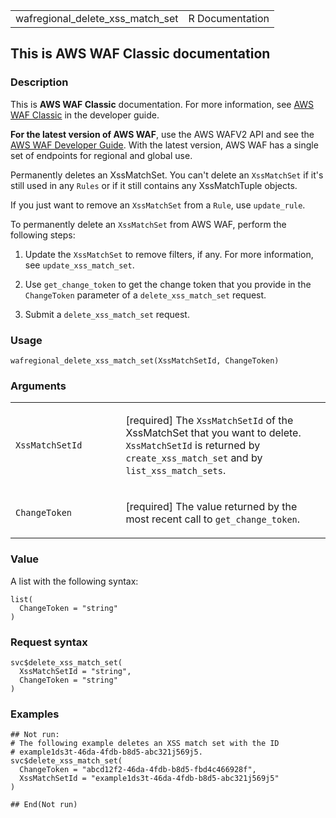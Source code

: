 <table style="width: 100%;">
<tbody>
<tr class="odd">
<td>wafregional_delete_xss_match_set</td>
<td style="text-align: right;">R Documentation</td>
</tr>
</tbody>
</table>

## This is AWS WAF Classic documentation

### Description

This is **AWS WAF Classic** documentation. For more information, see
[AWS WAF
Classic](https://docs.aws.amazon.com/waf/latest/developerguide/classic-waf-chapter.html)
in the developer guide.

**For the latest version of AWS WAF**, use the AWS WAFV2 API and see the
[AWS WAF Developer
Guide](https://docs.aws.amazon.com/waf/latest/developerguide/waf-chapter.html).
With the latest version, AWS WAF has a single set of endpoints for
regional and global use.

Permanently deletes an XssMatchSet. You can't delete an `XssMatchSet` if
it's still used in any `Rules` or if it still contains any XssMatchTuple
objects.

If you just want to remove an `XssMatchSet` from a `Rule`, use
`update_rule`.

To permanently delete an `XssMatchSet` from AWS WAF, perform the
following steps:

1.  Update the `XssMatchSet` to remove filters, if any. For more
    information, see `update_xss_match_set`.

2.  Use `get_change_token` to get the change token that you provide in
    the `ChangeToken` parameter of a `delete_xss_match_set` request.

3.  Submit a `delete_xss_match_set` request.

### Usage

    wafregional_delete_xss_match_set(XssMatchSetId, ChangeToken)

### Arguments

<table>
<colgroup>
<col style="width: 35%" />
<col style="width: 65%" />
</colgroup>
<tbody>
<tr class="odd">
<td><code
id="wafregional_delete_xss_match_set_:_XssMatchSetId">XssMatchSetId</code></td>
<td><p>[required] The <code>XssMatchSetId</code> of the XssMatchSet that
you want to delete. <code>XssMatchSetId</code> is returned by
<code>create_xss_match_set</code> and by
<code>list_xss_match_sets</code>.</p></td>
</tr>
<tr class="even">
<td><code
id="wafregional_delete_xss_match_set_:_ChangeToken">ChangeToken</code></td>
<td><p>[required] The value returned by the most recent call to
<code>get_change_token</code>.</p></td>
</tr>
</tbody>
</table>

### Value

A list with the following syntax:

    list(
      ChangeToken = "string"
    )

### Request syntax

    svc$delete_xss_match_set(
      XssMatchSetId = "string",
      ChangeToken = "string"
    )

### Examples

    ## Not run: 
    # The following example deletes an XSS match set with the ID
    # example1ds3t-46da-4fdb-b8d5-abc321j569j5.
    svc$delete_xss_match_set(
      ChangeToken = "abcd12f2-46da-4fdb-b8d5-fbd4c466928f",
      XssMatchSetId = "example1ds3t-46da-4fdb-b8d5-abc321j569j5"
    )

    ## End(Not run)
